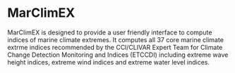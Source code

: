 # MarClimEX
MarClimEX is designed to provide a user friendly interface to compute indices of marine climate extremes. It computes all 37 core marine climate extrme indices recommended by the CCl/CLIVAR Expert Team for Climate Change Detection Monitoring and Indices (ETCCDI) including extreme wave height indices, extreme wind indices and extreme water level indices.
